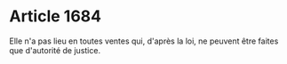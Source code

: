 # Article 1684

Elle n'a pas lieu en toutes ventes qui, d'après la loi, ne peuvent être faites que d'autorité de justice.